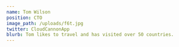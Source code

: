 ```yaml
---
name: Tom Wilson
position: CTO
image_path: /uploads/f6t.jpg
twitter: CloudCannonApp
blurb: Tom likes to travel and has visited over 50 countries.
---
```

